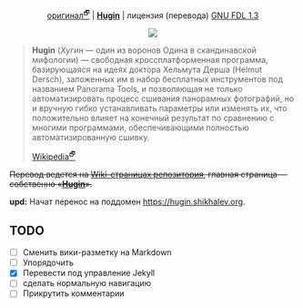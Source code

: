 <p align="center">
 <a href="https://wiki.panotools.org/Hugin">оригинал<sup>🗗</sup></a> | <a href="https://github.com/shikhalev/hugin_doc_ru/wiki/Hugin"><b>Hugin</b></a> | лицензия (перевода) <a href="https://github.com/shikhalev/hugin_doc_ru/blob/master/LICENSE">GNU FDL 1.3</a></p>

<p align="center">
<img src="https://github.com/shikhalev/hugin_doc_ru/wiki/img/hugin-logo.png" />
</p>

> **Hugin** (*Хугин* — один из воронов Одина в скандинавской мифологии) —
> свободная кроссплатформенная программа, базирующаяся на идеях
> доктора Хельмута Дерша (Helmut Dersch), заложенных им в набор
> бесплатных инструментов под названием Panorama Tools, и позволяющая
> не только автоматизировать процесс сшивания панорамных фотографий,
> но и вручную гибко устанавливать параметры или изменять их, что
> положительно влияет на конечный результат по сравнению с многими
> программами, обеспечивающими полностью автоматизированную сшивку.
>
> [Wikipedia<sup>🗗</sup>](https://ru.wikipedia.org/wiki/Hugin)

<s>Перевод ведется на [Wiki-страницах репозитория](https://github.com/shikhalev/hugin_doc_ru/wiki/), главная страница — собственно «[**Hugin**](https://github.com/shikhalev/hugin_doc_ru/wiki/Hugin)».</s>

**upd:** Начат перенос на поддомен <https://hugin.shikhalev.org>.

## TODO

- [ ] Сменить вики-разметку на Markdown
- [ ] Упорядочить
- [x] Перевести под управление Jekyll
- [ ] сделать нормальную навигацию
- [ ] Прикрутить комментарии
